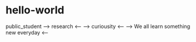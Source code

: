 # hello-world
public_student 
--> research <-- 
--> curiousity <-- 
--> We all learn something new everyday <--
